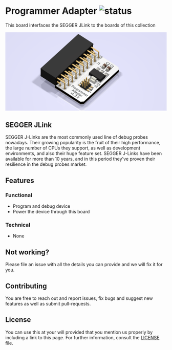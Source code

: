 <!--
Add one of this in front of the title
![status](https://img.shields.io/badge/-in%20progress-red)
![status](https://img.shields.io/badge/-done-green)
![status](https://img.shields.io/badge/-stopped-lightgrey)
-->

# Programmer Adapter ![status](https://img.shields.io/badge/-done-green)

This board interfaces the SEGGER JLink to the boards of this collection

![Programmer Adapter PCB](hardware/programmer-adapter.png)

## SEGGER JLink
SEGGER J-Links are the most commonly used line of debug probes nowadays. Their growing popularity is the fruit of their high performance, the large number of CPUs they support, as well as development environments, and also their huge feature set. SEGGER J-Links have been available for more than 10 years, and in this period they've proven their resilience in the debug probes market.


## Features
### Functional

- Program and debug device
- Power the device through this board

### Technical

- None

<!--- DON'T CHANGE BELLOW THIS LINE -->

## Not working?
Please file an issue with all the details you can provide and we will fix it for you.

## Contributing
You are free to reach out and report issues, fix bugs and suggest new features as well as submit pull-requests.

## License
You can use this at your will provided that you mention us properly by including a link to this page. For further information, consult the [LICENSE](LICENSE) file.
